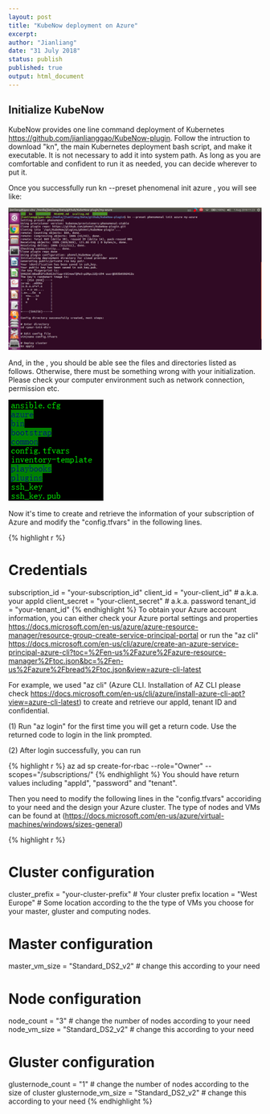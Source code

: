```yaml
---
layout: post
title: "KubeNow deployment on Azure"
excerpt:  
author: "Jianliang"
date: "31 July 2018"
status: publish
published: true
output: html_document
---
```

 

 
## Initialize KubeNow
 
KubeNow provides one line command deployment of Kubernetes  <https://github.com/jianlianggao/KubeNow-plugin>. Follow the intruction to download "kn", the main Kubernetes deployment bash script, and make it executable. It is not necessary to add it into system path. As long as you are comfortable and confident to run it as needed, you can decide wherever to put it.
 
Once you successfully run kn --preset phenomenal init azure <my-vre-config-dir>, you will see like: 
 
![KubeNow initialization](/figures/kubenow_init.png)
 
And, in the <my-vre-config-dir>, you should be able see the files and directories listed as follows. Otherwise, there must be something wrong with your initialization. Please check your computer environment such as network connection, permission etc.
 
![Kubernetes initialization for Azure](/figures/preset_azure.png)
 
Now it's time to create and retrieve the information of your subscription of Azure and modify the "config.tfvars" in the following lines.
 

{% highlight r %}
# Credentials
subscription_id = "your-subscription_id"
client_id       = "your-client_id" # a.k.a. your appId
client_secret   = "your-client_secret" # a.k.a. password
tenant_id       = "your-tenant_id"
{% endhighlight %}
To obtain your Azure account information, you can either check your Azure portal settings and properties <https://docs.microsoft.com/en-us/azure/azure-resource-manager/resource-group-create-service-principal-portal> or run the "az cli" <https://docs.microsoft.com/en-us/cli/azure/create-an-azure-service-principal-azure-cli?toc=%2Fen-us%2Fazure%2Fazure-resource-manager%2Ftoc.json&bc=%2Fen-us%2Fazure%2Fbread%2Ftoc.json&view=azure-cli-latest>
 
For example, we used "az cli" (Azure CLI. Installation of AZ CLI please check <https://docs.microsoft.com/en-us/cli/azure/install-azure-cli-apt?view=azure-cli-latest>) to create and retrieve our appId, tenant ID and confidential.
 
(1) Run "az login" for the first time you will get a return code. Use the returned code to login in the link prompted.
 
(2) After login successfully, you can run 

{% highlight r %}
az ad sp create-for-rbac --role="Owner" --scopes="/subscriptions/<your subscription ID>"
{% endhighlight %}
You should have return values including "appId", "password" and "tenant".
 
Then you need to modify the following lines in the "config.tfvars" accoriding to your need and the design your Azure cluster. The type of nodes and VMs can be found at (<https://docs.microsoft.com/en-us/azure/virtual-machines/windows/sizes-general>)
 

{% highlight r %}
# Cluster configuration
cluster_prefix = "your-cluster-prefix" # Your cluster prefix
location = "West Europe"  # Some location according to the the type of VMs you choose for your master, gluster and computing nodes.
 
# Master configuration
master_vm_size = "Standard_DS2_v2" # change this according to your need
 
# Node configuration
node_count = "3"   # change the number of nodes according to your need
node_vm_size = "Standard_DS2_v2" # change this according to your need
 
# Gluster configuration
glusternode_count = "1" # change the number of nodes according to the size of cluster
glusternode_vm_size = "Standard_DS2_v2" # change this according to your need
{% endhighlight %}
